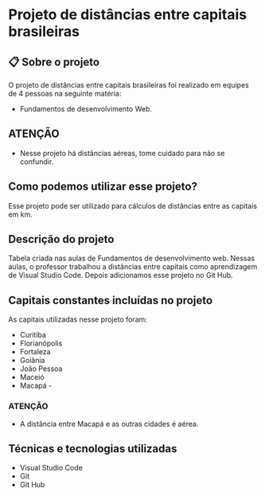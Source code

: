 # Projeto de distâncias entre capitais brasileiras

## 📋 Sobre o projeto

 O projeto de distâncias entre capitais brasileiras foi realizado em equipes de 4 pessoas na seguinte matéria:
 * Fundamentos de desenvolvimento Web.

 ## ATENÇÃO

 * Nesse projeto há distâncias aéreas, tome cuidado para não se confundir.

 ## Como podemos utilizar esse projeto?

 Esse projeto pode ser utilizado para cálculos de distâncias entre as capitais em km.

 ## Descrição do projeto

Tabela criada nas aulas de Fundamentos de desenvolvimento web.  Nessas aulas, o professor trabalhou a distâncias entre capitais como aprendizagem de Visual Studio Code. Depois adicionamos esse projeto no Git Hub.

## Capitais constantes incluídas no projeto

As capitais utilizadas nesse projeto foram:

* Curitiba
* Florianópolis
* Fortaleza 
* Goiânia
* João Pessoa
* Maceió
* Macapá - 
### ATENÇÃO 

* A distância entre Macapá e as outras cidades é aérea.

## Técnicas e tecnologias utilizadas

* Visual Studio Code
* Git 
* Git Hub